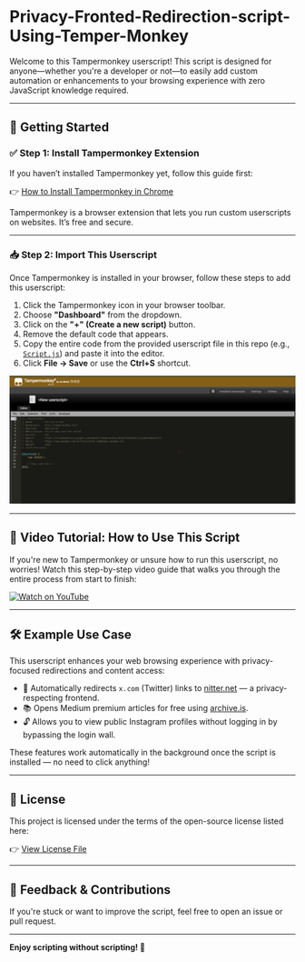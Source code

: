 # Privacy-Fronted-Redirection-script-Using-Temper-Monkey

Welcome to this Tampermonkey userscript! This script is designed for anyone—whether you're a developer or not—to easily add custom automation or enhancements to your browsing experience with zero JavaScript knowledge required.

---

## 📌 Getting Started

### ✅ Step 1: Install Tampermonkey Extension

If you haven’t installed Tampermonkey yet, follow this guide first:

👉 [How to Install Tampermonkey in Chrome](./Temper%20Monkey%20Installation.md)

Tampermonkey is a browser extension that lets you run custom userscripts on websites. It’s free and secure.

---

### 📥 Step 2: Import This Userscript

Once Tampermonkey is installed in your browser, follow these steps to add this userscript:

1. Click the Tampermonkey icon in your browser toolbar.
2. Choose **"Dashboard"** from the dropdown.
3. Click on the **"+" (Create a new script)** button.
4. Remove the default code that appears.
5. Copy the entire code from the provided userscript file in this repo (e.g., [`Script.js`](./Script.js)) and paste it into the editor.
6. Click **File → Save** or use the **Ctrl+S** shortcut.

![How to create new script](https://github.com/AnuragBathani/Privacy-Fronted-Redirection-script-Using-Temper-Monkey/blob/main/images/Screenshot%202025-05-14%20150840.png)

---
## 🎥 Video Tutorial: How to Use This Script

If you're new to Tampermonkey or unsure how to run this userscript, no worries! Watch this step-by-step video guide that walks you through the entire process from start to finish:

[![Watch on YouTube](https://img.youtube.com/vi/C27kTdtUhZk/0.jpg)](https://youtu.be/C27kTdtUhZk)

---

## 🛠 Example Use Case

This userscript enhances your web browsing experience with privacy-focused redirections and content access:

- 🔁 Automatically redirects `x.com` (Twitter) links to [nitter.net](https://nitter.net) — a privacy-respecting frontend.
- 📚 Opens Medium premium articles for free using [archive.is](https://archive.is).
- 🔓 Allows you to view public Instagram profiles without logging in by bypassing the login wall.

These features work automatically in the background once the script is installed — no need to click anything!


---

## 📜 License

This project is licensed under the terms of the open-source license listed here:

👉 [View License File](./LICENSE)

---

## 🙌 Feedback & Contributions

If you're stuck or want to improve the script, feel free to open an issue or pull request.

---

**Enjoy scripting without scripting! 🎉**

